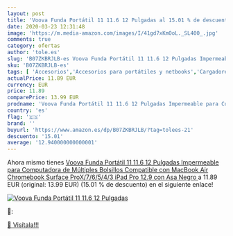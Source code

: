 ```yaml
---
layout: post
title: 'Voova Funda Portátil 11 11.6 12 Pulgadas al 15.01 % de descuento'
date: 2020-03-23 12:31:48
image: 'https://m.media-amazon.com/images/I/41gd7xKmOoL._SL400_.jpg'
comments: true
category: ofertas
author: 'tole.es'
slug: 'B07ZKBRJLB-es Voova Funda Portátil 11 11.6 12 Pulgadas Impermeable para...'
sku: 'B07ZKBRJLB-es'
tags: [ 'Accesorios','Accesorios para portátiles y netbooks','Cargadores y adaptadores para portátiles y netbooks','Cargadores y bases de carga para portátiles y netbooks','Informática','ipad', ]
actualPrice: 11.89 EUR
currency: EUR
price: 11.89
comparePrice: 13.99 EUR
prodname: 'Voova Funda Portátil 11 11.6 12 Pulgadas Impermeable para Computadora de Múltiples Bolsillos  Compatible con MacBook Air Chromebook Surface ProX/7/6/5/4/3  iPad Pro 12.9 con Asa  Negro '
country: 'es'
flag: '🇪🇸'
brand: ''
buyurl: 'https://www.amazon.es/dp/B07ZKBRJLB/?tag=tolees-21'
descuento: '15.01'
average: '12.940000000000001'
---
```


Ahora mismo tienes [Voova Funda Portátil 11 11.6 12 Pulgadas Impermeable para Computadora de Múltiples Bolsillos  Compatible con MacBook Air Chromebook Surface ProX/7/6/5/4/3  iPad Pro 12.9 con Asa  Negro ](https://www.amazon.es/dp/B07ZKBRJLB/?tag=tolees-21) a 11.89 EUR (original: 13.99 EUR) (15.01 %  de descuento) en el siguiente enlace!

[![Voova Funda Portátil 11 11.6 12 Pulgadas](https://m.media-amazon.com/images/I/41gd7xKmOoL._SL400_.jpg)](https://www.amazon.es/dp/B07ZKBRJLB/?tag=tolees-21)

🔎:


[🛒 Visítala!!!](https://www.amazon.es/dp/B07ZKBRJLB/?tag=tolees-21)
